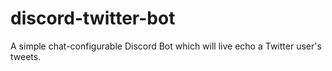 # discord-twitter-bot
A simple chat-configurable Discord Bot which will live echo a Twitter user's tweets.

